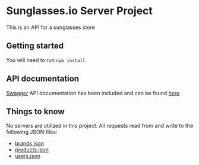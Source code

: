 # Sunglasses.io Server Project

This is an API for a sunglasses store

## Getting started

You will need to run  ```` npm install ````

## API documentation

[Swagger](https://editor.swagger.io/) API documentation has been included and can be found [here](https://github.com/roykim79/sunglasses-io/blob/master/swagger.yaml)

## Things to know

No servers are utilized in this project. All requests read from and write to the following JSON files:
* [brands.json](https://github.com/roykim79/sunglasses-io/blob/master/initial-data/brands.json)
* [products.json](https://github.com/roykim79/sunglasses-io/blob/master/initial-data/products.json)
* [users.json](https://github.com/roykim79/sunglasses-io/blob/master/initial-data/users.json)

